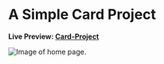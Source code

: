 ﻿# A Simple Card Project

**Live Preview: [Card-Project](https://moinsoft.github.io/Card/)**

![Image of home page.](https://github.com/moinsoft/Card/blob/master/images/card_project_ss.png)
